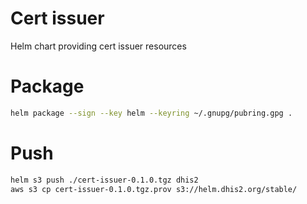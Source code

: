 # Cert issuer
Helm chart providing cert issuer resources

# Package
```bash
helm package --sign --key helm --keyring ~/.gnupg/pubring.gpg .
```

# Push
```bash
helm s3 push ./cert-issuer-0.1.0.tgz dhis2
aws s3 cp cert-issuer-0.1.0.tgz.prov s3://helm.dhis2.org/stable/
```
